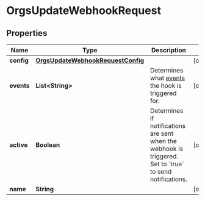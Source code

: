 

# OrgsUpdateWebhookRequest


## Properties

| Name | Type | Description | Notes |
|------------ | ------------- | ------------- | -------------|
|**config** | [**OrgsUpdateWebhookRequestConfig**](OrgsUpdateWebhookRequestConfig.md) |  |  [optional] |
|**events** | **List&lt;String&gt;** | Determines what [events](https://docs.github.com/webhooks/event-payloads) the hook is triggered for. |  [optional] |
|**active** | **Boolean** | Determines if notifications are sent when the webhook is triggered. Set to &#x60;true&#x60; to send notifications. |  [optional] |
|**name** | **String** |  |  [optional] |



